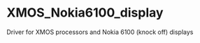XMOS_Nokia6100_display
======================

Driver for XMOS processors and Nokia 6100 (knock off) displays
